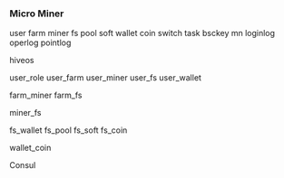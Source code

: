 ### Micro Miner

user
farm
miner
fs
pool
soft
wallet
coin
switch
task
bsckey
mn
loginlog
operlog
pointlog

hiveos

user_role
user_farm
user_miner
user_fs
user_wallet

farm_miner
farm_fs

miner_fs

fs_wallet
fs_pool
fs_soft
fs_coin

wallet_coin


Consul
